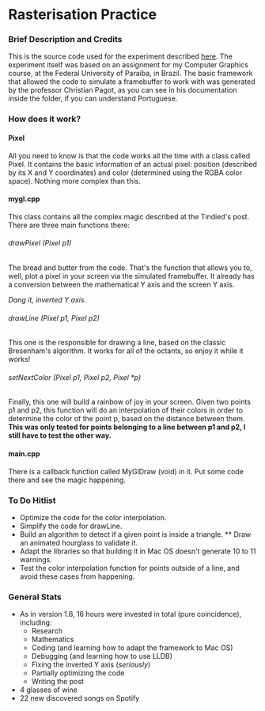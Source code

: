 # Rasterisation Practice

### Brief Description and Credits
This is the source code used for the experiment described [here](https://tindied.wordpress.com/2016/08/12/computer-graphics-101-drawing-a-rainbow-ish-line). The experiment itself was based on an assignment for my Computer Graphics course, at the Federal University of Paraíba, in Brazil. The basic framework that allowed the code to simulate a framebuffer to work with was generated by the professor Christian Pagot, as you can see in his documentation inside the folder, if you can understand Portuguese.

### How does it work?

#### Pixel
All you need to know is that the code works all the time with a class called Pixel. It contains the basic information of an actual pixel: position (described by its X and Y coordinates) and color (determined using the RGBA color space). Nothing more complex than this.

#### mygl.cpp
This class contains all the complex magic described at the Tindied's post. There are three main functions there:

###### drawPixel (Pixel p1)
The bread and butter from the code. That's the function that allows you to, well, plot a pixel in your screen via the simulated framebuffer. It already has a conversion between the mathematical Y axis and the screen Y axis.

*Dang it, inverted Y axis.*

###### drawLine (Pixel p1, Pixel p2)
This one is the responsible for drawing a line, based on the classic Bresenham's algorithm. It works for all of the octants, so enjoy it while it works!

###### setNextColor (Pixel p1, Pixel p2, Pixel *p)
Finally, this one will build a rainbow of joy in your screen. Given two points p1 and p2, this function will do an interpolation of their colors in order to determine the color of the point p, based on the distance between them. **This was only tested for points belonging to a line between p1 and p2, I still have to test the other way.**

#### main.cpp
There is a callback function called MyGlDraw (void) in it. Put some code there and see the magic happening.

### To Do Hitlist
* Optimize the code for the color interpolation.
* Simplify the code for drawLine.
* Build an algorithm to detect if a given point is inside a triangle.
  ** Draw an animated hourglass to validate it.
* Adapt the libraries so that building it in Mac OS doesn't generate 10 to 11 warnings.
* Test the color interpolation function for points outside of a line, and avoid these cases from happening.

### General Stats
* As in version 1.6, 16 hours were invested in total (pure coincidence), including:
  * Research
  * Mathematics
  * Coding (and learning how to adapt the framework to Mac OS)
  * Debugging (and learning how to use LLDB)
  * Fixing the inverted Y axis (*seriously*)
  * Partially optimizing the code
  * Writing the post
* 4 glasses of wine
* 22 new discovered songs on Spotify
